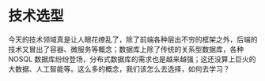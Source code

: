 # 技术选型

今天的技术领域真是让人眼花缭乱了，除了前端各种层出不穷的框架之外，后端的技术又冒出了容器、微服务等概念；数据库上除了传统的关系型数据库，各种 NOSQL 数据库纷纷登场，分布式数据库的需求也是越来越强；这还没算上巨火的大数据、人工智能等。这么多的概念，我们该怎么去选择，如何去学习？

